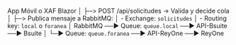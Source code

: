 App Móvil o XAF Blazor
│
├─> POST /api/solicitudes → Valida y decide cola
│
├─> Publica mensaje a RabbitMQ:
│ - Exchange: `solicitudes`
│ - Routing key: `local` o `foranea`
│
RabbitMQ ──► Queue: `queue.local` ──► API-Bsuite ──► Bsuite
│
└─► Queue: `queue.foranea` ──► API-ReyOne ──► ReyOne
